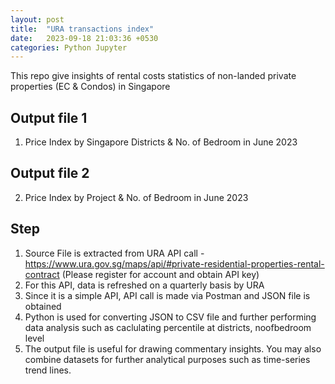 ```yaml
---
layout: post
title:  "URA transactions index"
date:   2023-09-18 21:03:36 +0530
categories: Python Jupyter
---
```


This repo give insights of rental costs statistics of non-landed private properties (EC & Condos) in Singapore

## Output file 1
1. Price Index by Singapore Districts & No. of Bedroom in June 2023


## Output file 2

2. Price Index by Project & No. of Bedroom in June 2023


## Step
1. Source File is extracted from URA API call - https://www.ura.gov.sg/maps/api/#private-residential-properties-rental-contract (Please register for account and obtain API key)
2. For this API, data is refreshed on a quarterly basis by URA
3. Since it is a simple API, API call is made via Postman and JSON file is obtained
4. Python is used for converting JSON to CSV file and further performing data analysis such as caclulating percentile at districts, noofbedroom level
5. The output file is useful for drawing commentary insights. You may also combine datasets for further analytical purposes such as time-series trend lines.

